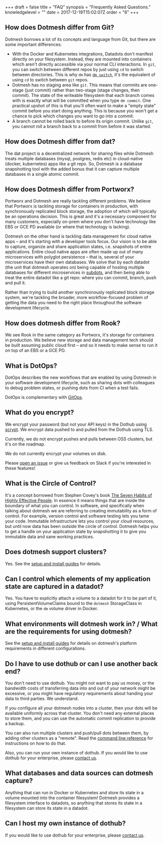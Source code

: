 +++
draft = false
title = "FAQ"
synopsis = "Frequently Asked Questions."
knowledgelevel = ""
date = 2017-12-19T15:02:07Z
order = "6"
+++

## How does Dotmesh differ from Git?

Dotmesh borrows a lot of its concepts and language from Git, but there are some important differences:

* With the Docker and Kubernetes integrations, Datadots don't manifest directly on your filesystem.
  Instead, they are mounted into containers which aren't directly accessible via your normal CLI interactions.
  In `git`, you can switch between different repos by just using `cd` to switch between directories.
  This is why `dm` has [`dm switch`](/references/cli/#select-a-different-current-dot-dm-switch-dot), it's the equivalent of using `cd` to switch between `git` repos.
* Dotmesh has no staging area like `git`.
  This means that commits are one-stage (just commit) rather than two-stage (stage changes, then commit).
  The state of the writeable filesystem that each branch comes with is exactly what will be committed when you type `dm commit`.
  One practical upshot of this is that you'll often want to make a "empty state" commit before you start doing anything.
  This is because you won't get a chance to pick which changes you want to go into a commit.
* A branch cannot be rolled back to before its origin commit.
  Unlike `git`, you cannot roll a branch back to a commit from before it was started.

## How does Dotmesh differ from dat?

The dat project is a decentralized network for sharing files while Dotmesh treats multiple databases (mysql, postgres, redis etc) in cloud-native (docker, kubernetes) apps like a git repo. So, Dotmesh is a database snapshotting tool with the added bonus that it can capture multiple databases in a single atomic commit.

## How does Dotmesh differ from Portworx?

Portworx and Dotmesh are really tackling different problems. We believe that Portworx is tackling storage for containers in production, with synchronously replicated block storage, the adoption of which will typically be an operations decision. This is great and it's a necessary component for many customers, especially on-prem where you don't have technology like EBS or GCE PD available (or where that technology is lacking).

Dotmesh on the other hand is tackling data management for cloud native apps – and it's starting with a developer tools focus. Our vision is to be able to capture, organize and share application states, i.e. snapshots of entire applications. Entire cloud native apps are often made up out of many microservices with polyglot persistence – that is, several of your microservices have their own databases. We solve that by each datadot (the unit that dotmesh operates on) being capable of hosting multiple databases for different microservices in [subdots](/concepts/what-is-a-datadot/#subdots), and then being able to treat the entire datadot like a git repo: where you can commit, branch, push and pull it.

Rather than trying to build another synchronously replicated block storage system, we're tackling the broader, more workflow-focused problem of getting the data you need to the right place throughout the software development lifecycle. 

## How does dotmesh differ from Rook?

We see Rook in the same category as Portworx, it's storage for containers in production. We believe new storage and data management tech should be built assuming public cloud first – and so it needs to make sense to run it on top of an EBS or a GCE PD.


## What is DotOps?

DotOps describes the new workflows that are enabled by using Dotmesh in your software development lifecycle, such as sharing dots with colleagues to debug problem states, or pushing dots from CI when a test fails.

DotOps is complementary with [GitOps](https://www.weave.works/blog/gitops-operations-by-pull-request).

## What do you encrypt?

We encrypt your password (but not your API keys) in the Dothub using [scrypt](https://godoc.org/golang.org/x/crypto/scrypt).
We encrypt data pushed to and pulled from the Dothub using TLS.

Currently, we do not encrypt pushes and pulls between OSS clusters, but it's on the roadmap.

We do not currently encrypt your volumes on disk.

Please [open an issue](https://github.com/dotmesh-io/dotmesh/issues/new) or give us feedback on Slack if you're interested in these features!

## What is the Circle of Control?

It's a concept borrowed from Stephen Covey's book [The Seven Habits
of Highly Effective
People](https://en.wikipedia.org/wiki/The_7_Habits_of_Highly_Effective_People). In
essence it means things that are inside the boundary of what you can
control. In software, and specifically when talking about dotmesh we
are referring to creating immutability as a form of control. For
example, version control and software testing lets you tame your
code. Immutable infrastructure lets you control your cloud resources,
but until now data has been outside the circle of control. Dotmesh
helps you to get a handle on your application state by snapshotting it
to give you immutable data and sane working practices.

## Does dotmesh support clusters?

Yes. See the [setup and install guides](/install-setup/) for details.

## Can I control which elements of my application state are captured in a datadot?

Yes. You have to explicitly attach a volume to a datadot for it to be
part of it, using PersistentVolumeClaims bound to the `dotmesh`
StorageClass in Kubernetes, or the `dm` volume driver in Docker.

## What environments will dotmesh work in? / What are the requirements for using dotmesh?

See the [setup and install guides](/install-setup/) for details on
dotmesh's platform requirements in different configurations.

## Do I have to use dothub or can I use another back end?

You don't need to use dothub. You might not want to pay us money, or
the bandwidth costs of transferring data into and out of your network
might be excessive, or you might have regulatory requirements about
handing your data to third parties. We understand.

If you configure all your dotmesh nodes into a cluster, then your dots
will be available uniformly across that cluster. You don't need any
external places to store them, and you can use the automatic commit
replication to provide a backup.

You can also run multiple clusters and push/pull dots between them, by
adding other clusters as a "remote". Read the [command line
reference](/references/cli/) for instructions on how to do that.

Also, you can run your own instance of dothub. If you would like to
use dothub for your enterprise, please [contact
us](https://dotmesh.com/pricing/register-interest/).

## What databases and data sources can dotmesh capture?

Anything that can run in Docker or Kubernetes and store its state in a
volume mounted into the container filesystem! Dotmesh provides a
filesystem interface to datadots, so anything that stores its state in
a filesystem can store its state in a datadot.

##  Can I host my own instance of dothub?

If you would like to use dothub for your enterprise, please [contact
us](https://dotmesh.com/pricing/register-interest/).
